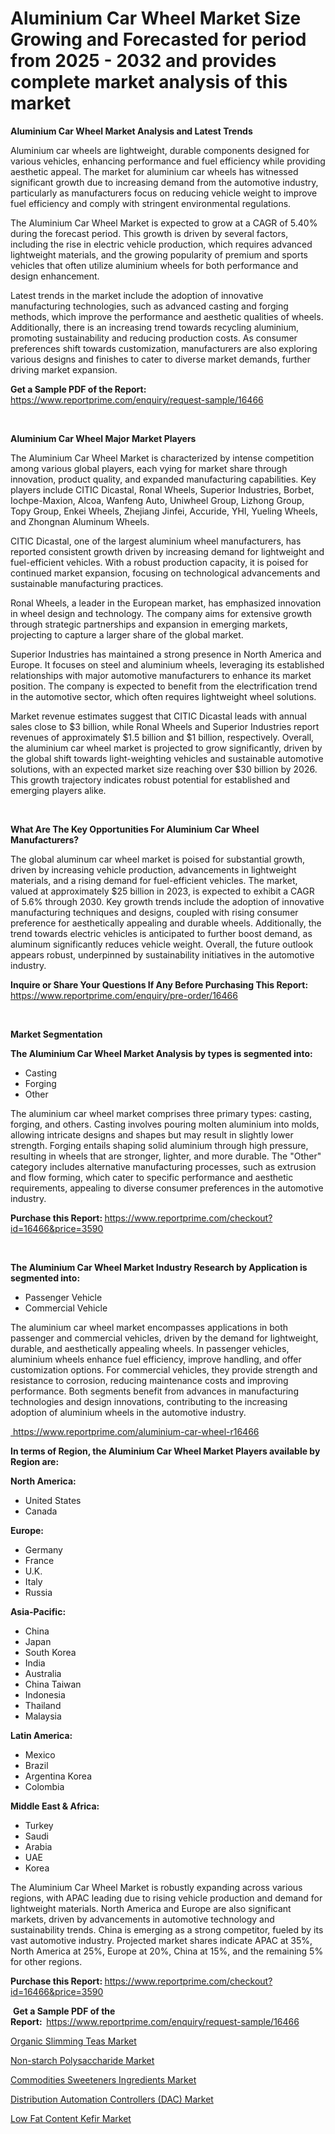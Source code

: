 <p><h1>Aluminium Car Wheel Market Size Growing and Forecasted for period from 2025 - 2032 and provides complete market analysis of this market</h1></p><p><strong>Aluminium Car Wheel Market Analysis and Latest Trends</strong></p>
<p><p>Aluminium car wheels are lightweight, durable components designed for various vehicles, enhancing performance and fuel efficiency while providing aesthetic appeal. The market for aluminium car wheels has witnessed significant growth due to increasing demand from the automotive industry, particularly as manufacturers focus on reducing vehicle weight to improve fuel efficiency and comply with stringent environmental regulations.</p><p>The Aluminium Car Wheel Market is expected to grow at a CAGR of 5.40% during the forecast period. This growth is driven by several factors, including the rise in electric vehicle production, which requires advanced lightweight materials, and the growing popularity of premium and sports vehicles that often utilize aluminium wheels for both performance and design enhancement.</p><p>Latest trends in the market include the adoption of innovative manufacturing technologies, such as advanced casting and forging methods, which improve the performance and aesthetic qualities of wheels. Additionally, there is an increasing trend towards recycling aluminium, promoting sustainability and reducing production costs. As consumer preferences shift towards customization, manufacturers are also exploring various designs and finishes to cater to diverse market demands, further driving market expansion.</p></p>
<p><strong>Get a Sample PDF of the Report:&nbsp;</strong> <a href="https://www.reportprime.com/enquiry/request-sample/16466?utm_campaign=3545&utm_medium=2&utm_source=Github&utm_content=ia&utm_term=17032025&utm_id=aluminium-car-wheel">https://www.reportprime.com/enquiry/request-sample/16466</a></p>
<p>&nbsp;</p>
<p><strong>Aluminium Car Wheel Major Market Players</strong></p>
<p><p>The Aluminium Car Wheel Market is characterized by intense competition among various global players, each vying for market share through innovation, product quality, and expanded manufacturing capabilities. Key players include CITIC Dicastal, Ronal Wheels, Superior Industries, Borbet, Iochpe-Maxion, Alcoa, Wanfeng Auto, Uniwheel Group, Lizhong Group, Topy Group, Enkei Wheels, Zhejiang Jinfei, Accuride, YHI, Yueling Wheels, and Zhongnan Aluminum Wheels.</p><p>CITIC Dicastal, one of the largest aluminium wheel manufacturers, has reported consistent growth driven by increasing demand for lightweight and fuel-efficient vehicles. With a robust production capacity, it is poised for continued market expansion, focusing on technological advancements and sustainable manufacturing practices. </p><p>Ronal Wheels, a leader in the European market, has emphasized innovation in wheel design and technology. The company aims for extensive growth through strategic partnerships and expansion in emerging markets, projecting to capture a larger share of the global market.</p><p>Superior Industries has maintained a strong presence in North America and Europe. It focuses on steel and aluminium wheels, leveraging its established relationships with major automotive manufacturers to enhance its market position. The company is expected to benefit from the electrification trend in the automotive sector, which often requires lightweight wheel solutions.</p><p>Market revenue estimates suggest that CITIC Dicastal leads with annual sales close to $3 billion, while Ronal Wheels and Superior Industries report revenues of approximately $1.5 billion and $1 billion, respectively. Overall, the aluminium car wheel market is projected to grow significantly, driven by the global shift towards light-weighting vehicles and sustainable automotive solutions, with an expected market size reaching over $30 billion by 2026. This growth trajectory indicates robust potential for established and emerging players alike.</p></p>
<p>&nbsp;</p>
<p><strong>What Are The Key Opportunities For Aluminium Car Wheel Manufacturers?</strong></p>
<p><p>The global aluminum car wheel market is poised for substantial growth, driven by increasing vehicle production, advancements in lightweight materials, and a rising demand for fuel-efficient vehicles. The market, valued at approximately $25 billion in 2023, is expected to exhibit a CAGR of 5.6% through 2030. Key growth trends include the adoption of innovative manufacturing techniques and designs, coupled with rising consumer preference for aesthetically appealing and durable wheels. Additionally, the trend towards electric vehicles is anticipated to further boost demand, as aluminum significantly reduces vehicle weight. Overall, the future outlook appears robust, underpinned by sustainability initiatives in the automotive industry.</p></p>
<p><strong>Inquire or Share Your Questions If Any Before Purchasing This Report:</strong> <a href="https://www.reportprime.com/enquiry/pre-order/16466?utm_campaign=3545&utm_medium=2&utm_source=Github&utm_content=ia&utm_term=17032025&utm_id=aluminium-car-wheel">https://www.reportprime.com/enquiry/pre-order/16466</a></p>
<p>&nbsp;</p>
<p><strong>Market Segmentation</strong></p>
<p><strong>The Aluminium Car Wheel Market Analysis by types is segmented into:</strong></p>
<p><ul><li>Casting</li><li>Forging</li><li>Other</li></ul></p>
<p><p>The aluminium car wheel market comprises three primary types: casting, forging, and others. Casting involves pouring molten aluminium into molds, allowing intricate designs and shapes but may result in slightly lower strength. Forging entails shaping solid aluminium through high pressure, resulting in wheels that are stronger, lighter, and more durable. The "Other" category includes alternative manufacturing processes, such as extrusion and flow forming, which cater to specific performance and aesthetic requirements, appealing to diverse consumer preferences in the automotive industry.</p></p>
<p><strong>Purchase this Report:&nbsp;</strong><a href="https://www.reportprime.com/checkout?id=16466&price=3590&utm_campaign=3545&utm_medium=2&utm_source=Github&utm_content=ia&utm_term=17032025&utm_id=aluminium-car-wheel">https://www.reportprime.com/checkout?id=16466&price=3590</a></p>
<p>&nbsp;</p>
<p><strong>The Aluminium Car Wheel Market Industry Research by Application is segmented into:</strong></p>
<p><ul><li>Passenger Vehicle</li><li>Commercial Vehicle</li></ul></p>
<p><p>The aluminium car wheel market encompasses applications in both passenger and commercial vehicles, driven by the demand for lightweight, durable, and aesthetically appealing wheels. In passenger vehicles, aluminium wheels enhance fuel efficiency, improve handling, and offer customization options. For commercial vehicles, they provide strength and resistance to corrosion, reducing maintenance costs and improving performance. Both segments benefit from advances in manufacturing technologies and design innovations, contributing to the increasing adoption of aluminium wheels in the automotive industry.</p></p>
<p><a href="https://www.reportprime.com/aluminium-car-wheel-r16466?utm_campaign=3545&utm_medium=2&utm_source=Github&utm_content=ia&utm_term=17032025&utm_id=aluminium-car-wheel">&nbsp;https://www.reportprime.com/aluminium-car-wheel-r16466</a></p>
<p><strong>In terms of Region, the Aluminium Car Wheel Market Players available by Region are:</strong></p>
<p>
    <p> <strong> North America: </strong>
        <ul>
            <li>United States</li>
            <li>Canada</li>
        </ul>
        </p> 
    <p> <strong> Europe: </strong>
        <ul>
            <li>Germany</li>
            <li>France</li>
            <li>U.K.</li>
            <li>Italy</li>
            <li>Russia</li>
        </ul>
        </p> 
    <p> <strong> Asia-Pacific: </strong>
        <ul>
            <li>China</li>
            <li>Japan</li>
            <li>South Korea</li>
            <li>India</li>
            <li>Australia</li>
            <li>China Taiwan</li>
            <li>Indonesia</li>
            <li>Thailand</li>
            <li>Malaysia</li>
        </ul>
        </p> 
    <p> <strong> Latin America: </strong>
        <ul>
            <li>Mexico</li>
            <li>Brazil</li>
            <li>Argentina Korea</li>
            <li>Colombia</li>
        </ul>
        </p> 
    <p> <strong> Middle East & Africa: </strong>
        <ul>
            <li>Turkey</li>
            <li>Saudi</li>
            <li>Arabia</li>
            <li>UAE</li>
            <li>Korea</li>
        </ul>
    </p>
    </p>
<p><p>The Aluminium Car Wheel Market is robustly expanding across various regions, with APAC leading due to rising vehicle production and demand for lightweight materials. North America and Europe are also significant markets, driven by advancements in automotive technology and sustainability trends. China is emerging as a strong competitor, fueled by its vast automotive industry. Projected market shares indicate APAC at 35%, North America at 25%, Europe at 20%, China at 15%, and the remaining 5% for other regions.</p></p>
<p><strong>Purchase this Report: </strong><a href="https://www.reportprime.com/checkout?id=16466&price=3590&utm_campaign=3545&utm_medium=2&utm_source=Github&utm_content=ia&utm_term=17032025&utm_id=aluminium-car-wheel">https://www.reportprime.com/checkout?id=16466&price=3590</a></p>
<p>&nbsp;<strong>Get a Sample PDF of the Report:&nbsp;&nbsp;</strong><a href="https://www.reportprime.com/enquiry/request-sample/16466?utm_campaign=3545&utm_medium=2&utm_source=Github&utm_content=ia&utm_term=17032025&utm_id=aluminium-car-wheel">https://www.reportprime.com/enquiry/request-sample/16466</a></p>
<p><strong></strong></p>
<p><p><a href="https://www.linkedin.com/pulse/organic-slimming-teas-market-revenue-projections-projected-7-h0sfe?utm_campaign=3545&utm_medium=2&utm_source=Github&utm_content=ia&utm_term=17032025&utm_id=aluminium-car-wheel">Organic Slimming Teas Market</a></p><p><a href="https://www.linkedin.com/pulse/non-starch-polysaccharide-market-report-insights-ygzpf?utm_campaign=3545&utm_medium=2&utm_source=Github&utm_content=ia&utm_term=17032025&utm_id=aluminium-car-wheel">Non-starch Polysaccharide Market</a></p><p><a href="https://www.linkedin.com/pulse/technology-functions-growth-commodities-sweeteners-ingredients-nxwle?utm_campaign=3545&utm_medium=2&utm_source=Github&utm_content=ia&utm_term=17032025&utm_id=aluminium-car-wheel">Commodities Sweeteners Ingredients Market</a></p><p><a href="https://www.linkedin.com/pulse/future-revenue-growth-distribution-automation-controllers-a5nme?utm_campaign=3545&utm_medium=2&utm_source=Github&utm_content=ia&utm_term=17032025&utm_id=aluminium-car-wheel">Distribution Automation Controllers (DAC) Market</a></p><p><a href="https://www.linkedin.com/pulse/low-fat-content-kefir-market-trend-shows-promising-future-cdauf?utm_campaign=3545&utm_medium=2&utm_source=Github&utm_content=ia&utm_term=17032025&utm_id=aluminium-car-wheel">Low Fat Content Kefir Market</a></p></p>